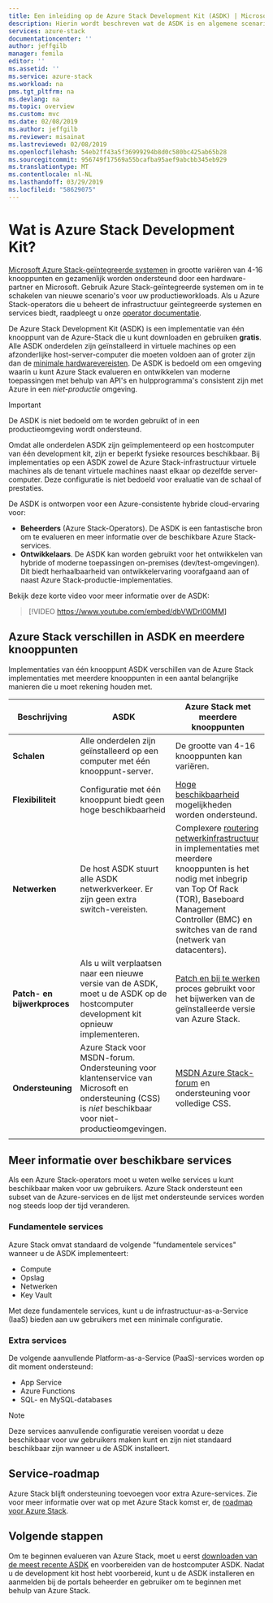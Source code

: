 ```yaml
---
title: Een inleiding op de Azure Stack Development Kit (ASDK) | Microsoft Docs
description: Hierin wordt beschreven wat de ASDK is en algemene scenario's voor het evalueren van Microsoft Azure Stack.
services: azure-stack
documentationcenter: ''
author: jeffgilb
manager: femila
editor: ''
ms.assetid: ''
ms.service: azure-stack
ms.workload: na
pms.tgt_pltfrm: na
ms.devlang: na
ms.topic: overview
ms.custom: mvc
ms.date: 02/08/2019
ms.author: jeffgilb
ms.reviewer: misainat
ms.lastreviewed: 02/08/2019
ms.openlocfilehash: 54eb2ff43a5f36999294b8d0c580bc425ab65b28
ms.sourcegitcommit: 956749f17569a55bcafba95aef9abcbb345eb929
ms.translationtype: MT
ms.contentlocale: nl-NL
ms.lasthandoff: 03/29/2019
ms.locfileid: "58629075"
---
```

# <a name="what-is-the-azure-stack-development-kit"></a>Wat is Azure Stack Development Kit?
[Microsoft Azure Stack-geïntegreerde systemen](../azure-stack-poc.md) in grootte variëren van 4-16 knooppunten en gezamenlijk worden ondersteund door een hardware-partner en Microsoft. Gebruik Azure Stack-geïntegreerde systemen om in te schakelen van nieuwe scenario's voor uw productieworkloads. Als u Azure Stack-operators die u beheert de infrastructuur geïntegreerde systemen en services biedt, raadpleegt u onze [operator documentatie](https://docs.microsoft.com/azure/azure-stack).

De Azure Stack Development Kit (ASDK) is een implementatie van één knooppunt van de Azure-Stack die u kunt downloaden en gebruiken **gratis**. Alle ASDK onderdelen zijn geïnstalleerd in virtuele machines op een afzonderlijke host-server-computer die moeten voldoen aan of groter zijn dan de [minimale hardwarevereisten](asdk-deploy-considerations.md#hardware). De ASDK is bedoeld om een omgeving waarin u kunt Azure Stack evalueren en ontwikkelen van moderne toepassingen met behulp van API's en hulpprogramma's consistent zijn met Azure in een *niet-productie* omgeving. 

> [!IMPORTANT]
> De ASDK is niet bedoeld om te worden gebruikt of in een productieomgeving wordt ondersteund.

Omdat alle onderdelen ASDK zijn geïmplementeerd op een hostcomputer van één development kit, zijn er beperkt fysieke resources beschikbaar. Bij implementaties op een ASDK zowel de Azure Stack-infrastructuur virtuele machines als de tenant virtuele machines naast elkaar op dezelfde server-computer. Deze configuratie is niet bedoeld voor evaluatie van de schaal of prestaties.

De ASDK is ontworpen voor een Azure-consistente hybride cloud-ervaring voor:
- **Beheerders** (Azure Stack-Operators). De ASDK is een fantastische bron om te evalueren en meer informatie over de beschikbare Azure Stack-services.
- **Ontwikkelaars**. De ASDK kan worden gebruikt voor het ontwikkelen van hybride of moderne toepassingen on-premises (dev/test-omgevingen). Dit biedt herhaalbaarheid van ontwikkelervaring voorafgaand aan of naast Azure Stack-productie-implementaties. 

Bekijk deze korte video voor meer informatie over de ASDK:

> [!VIDEO https://www.youtube.com/embed/dbVWDrl00MM]


## <a name="asdk-and-multi-node-azure-stack-differences"></a>Azure Stack verschillen in ASDK en meerdere knooppunten
Implementaties van één knooppunt ASDK verschillen van de Azure Stack implementaties met meerdere knooppunten in een aantal belangrijke manieren die u moet rekening houden met.

|Beschrijving|ASDK|Azure Stack met meerdere knooppunten|
|-----|-----|-----|
|**Schalen**|Alle onderdelen zijn geïnstalleerd op een computer met één knooppunt-server.|De grootte van 4-16 knooppunten kan variëren.|
|**Flexibiliteit**|Configuratie met één knooppunt biedt geen hoge beschikbaarheid|[Hoge beschikbaarheid](../azure-stack-overview.md#providing-high-availability) mogelijkheden worden ondersteund.|
|**Netwerken**|De host ASDK stuurt alle ASDK netwerkverkeer. Er zijn geen extra switch-vereisten.|Complexere [routering netwerkinfrastructuur](../azure-stack-network.md#network-infrastructure) in implementaties met meerdere knooppunten is het nodig met inbegrip van Top Of Rack (TOR), Baseboard Management Controller (BMC) en switches van de rand (netwerk van datacenters).|
|**Patch- en bijwerkproces**|Als u wilt verplaatsen naar een nieuwe versie van de ASDK, moet u de ASDK op de hostcomputer development kit opnieuw implementeren.|[Patch en bij te werken](../azure-stack-updates.md) proces gebruikt voor het bijwerken van de geïnstalleerde versie van Azure Stack.|
|**Ondersteuning**|Azure Stack voor MSDN-forum. Ondersteuning voor klantenservice van Microsoft en ondersteuning (CSS) is *niet* beschikbaar voor niet-productieomgevingen.|[MSDN Azure Stack-forum](https://social.msdn.microsoft.com/Forums/en-US/home?forum=AzureStack) en ondersteuning voor volledige CSS.|
| | |

## <a name="learn-about-available-services"></a>Meer informatie over beschikbare services
Als een Azure Stack-operators moet u weten welke services u kunt beschikbaar maken voor uw gebruikers. Azure Stack ondersteunt een subset van de Azure-services en de lijst met ondersteunde services worden nog steeds loop der tijd veranderen.

### <a name="foundational-services"></a>Fundamentele services
Azure Stack omvat standaard de volgende "fundamentele services" wanneer u de ASDK implementeert:
- Compute
- Opslag
- Netwerken
- Key Vault

Met deze fundamentele services, kunt u de infrastructuur-as-a-Service (IaaS) bieden aan uw gebruikers met een minimale configuratie.

### <a name="additional-services"></a>Extra services
De volgende aanvullende Platform-as-a-Service (PaaS)-services worden op dit moment ondersteund:
- App Service
- Azure Functions
- SQL- en MySQL-databases

> [!NOTE]
> Deze services aanvullende configuratie vereisen voordat u deze beschikbaar voor uw gebruikers maken kunt en zijn niet standaard beschikbaar zijn wanneer u de ASDK installeert.

## <a name="service-roadmap"></a>Service-roadmap
Azure Stack blijft ondersteuning toevoegen voor extra Azure-services. Zie voor meer informatie over wat op met Azure Stack komst er, de [roadmap voor Azure Stack](https://azure.microsoft.com/roadmap/?tag=azure-stack). 


## <a name="next-steps"></a>Volgende stappen
Om te beginnen evalueren van Azure Stack, moet u eerst [downloaden van de meest recente ASDK](asdk-download.md) en voorbereiden van de hostcomputer ASDK. Nadat u de development kit host hebt voorbereid, kunt u de ASDK installeren en aanmelden bij de portals beheerder en gebruiker om te beginnen met behulp van Azure Stack.